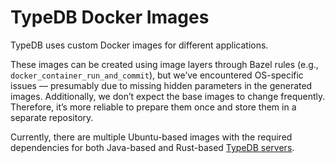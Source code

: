 # TypeDB Docker Images

TypeDB uses custom Docker images for different applications.

These images can be created using image layers through Bazel rules (e.g., `docker_container_run_and_commit`), but we’ve
encountered OS-specific issues — presumably due to missing hidden parameters in the generated images. Additionally, we
don’t expect the base images to change frequently. Therefore, it’s more reliable to prepare them once and store them in
a separate repository.

Currently, there are multiple Ubuntu-based images with the required dependencies for both Java-based and
Rust-based [TypeDB servers](https://github.com/typedb/typedb).
